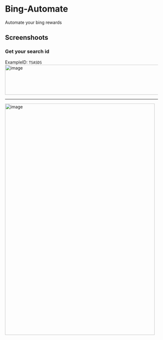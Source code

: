 # Bing-Automate 
Automate your bing rewards 

## Screenshoots
### Get your search id 
ExampleID: `TSASDS`
<img width="505" height="99" alt="image" src="https://github.com/user-attachments/assets/7aa1b018-f257-4a07-a07f-400c6bba296e" />

---

<img width="493" height="762" alt="image" src="https://github.com/user-attachments/assets/31ff259b-e1fe-4cc0-980e-5fb2efc8a889" />
